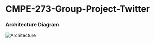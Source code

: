 # CMPE-273-Group-Project-Twitter

### Architecture Diagram
![Architecture](https://drive.google.com/file/d/1nKOyF7Yss94hpo4jK_Lxdxuhg6WOMXZe/view?usp=sharing)
